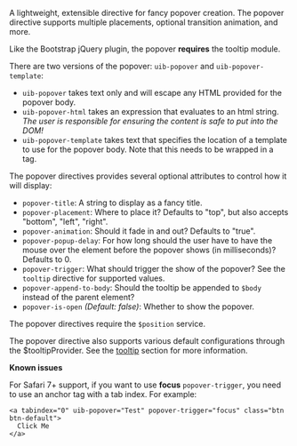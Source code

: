 A lightweight, extensible directive for fancy popover creation. The popover
directive supports multiple placements, optional transition animation, and more.

Like the Bootstrap jQuery plugin, the popover **requires** the tooltip
module.

There are two versions of the popover: `uib-popover` and `uib-popover-template`:

- `uib-popover` takes text only and will escape any HTML provided for the popover
  body.
- `uib-popover-html` takes an expression that evaluates to an html string. *The user is responsible for ensuring the
  content is safe to put into the DOM!*
- `uib-popover-template` takes text that specifies the location of a template to
  use for the popover body. Note that this needs to be wrapped in a tag.

The popover directives provides several optional attributes to control how it
will display:

- `popover-title`: A string to display as a fancy title.
- `popover-placement`: Where to place it? Defaults to "top", but also accepts
  "bottom", "left", "right".
- `popover-animation`: Should it fade in and out? Defaults to "true".
- `popover-popup-delay`: For how long should the user have to have the mouse
  over the element before the popover shows (in milliseconds)? Defaults to 0.
- `popover-trigger`: What should trigger the show of the popover? See the
  `tooltip` directive for supported values.
- `popover-append-to-body`: Should the tooltip be appended to `$body` instead of
  the parent element?
- `popover-is-open` <i class="glyphicon glyphicon-eye-open"></i>
  _(Default: false)_:
  Whether to show the popover.

The popover directives require the `$position` service.

The popover directive also supports various default configurations through the
$tooltipProvider. See the [tooltip](#tooltip) section for more information.

**Known issues**

For Safari 7+ support, if you want to use **focus** `popover-trigger`, you need to use an anchor tag with a tab index. For example:

```
<a tabindex="0" uib-popover="Test" popover-trigger="focus" class="btn btn-default">
  Click Me
</a>
```
